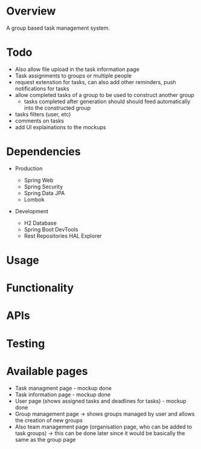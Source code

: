 # Overview
A group based task management system.

# Todo
- Also allow file upload in the task information page
- Task assignments to groups or multiple people
- request extenstion for tasks, can also add other reminders, push notifications for tasks
- allow completed tasks of a group to be used to construct another group
    - tasks completed after generation should should feed automatically into the constructed group
- tasks filters (user, etc)
- comments on tasks
- add UI explainations to the mockups

# Dependencies
- Production
    - Spring Web
    - Spring Security
    - Spring Data JPA
    - Lombok

- Development
    - H2 Database
    - Spring Boot DevTools
    - Rest Repositories HAL Explorer 

# Usage

# Functionality

# APIs

# Testing

# Available pages
- Task managment page - mockup done
- Task information page - mockup done
- User page (shows assigned tasks and deadlines for tasks) - mockup done
- Group management page -> shows groups managed by user and allows the creation of new groups
- Also team management page (organisation page, who can be added to task groups) -> this can be done later since it would be basically the same as the group page